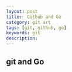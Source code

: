 ```yaml
---
layout: post
title:  Github and Go
category: git art
tags: [git, github, go]
keywords: git
description: 
---
```


## git and Go



